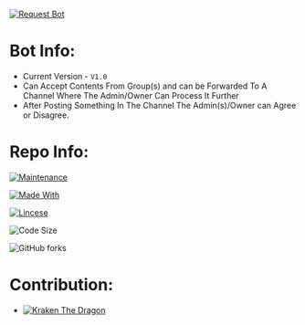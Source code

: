 [![Request Bot](https://imgwhale.xyz/5taf21l07yc75m)](https://github.com/Keqing84/Request-bot)

# Bot Info:
- Current Version - `V1.0`
- Can Accept Contents From Group(s) and can be Forwarded To A Channel Where The Admin/Owner Can Process It Further
- After Posting Something In The Channel The Admin(s)/Owner can Agree or Disagree.

# Repo Info:
[![Maintenance](https://img.shields.io/badge/Maintained%3F-yes-green.svg?style=for-the-badge)](https://GitHub.com/Naereen/StrapDown.js/graphs/commit-activity)

[![Made With](https://img.shields.io/badge/Made_With-Python-be0000?style=for-the-badge&labelColor=8b0000&logo=python&logoColor=white)](https://www.python.org/)

[![Lincese](https://img.shields.io/badge/licence-GNU-green?style=for-the-badge)](https://github.com/Keqing84/Request-bot/LICENSE)

![Code Size](https://img.shields.io/github/languages/code-size/keqing84/Request-bot?style=for-the-badge)

![GitHub forks](https://img.shields.io/github/forks/Keqing84/Request-bot?style=flat-square)

# Contribution:
- [![Kraken The Dragon](https://img.shields.io/badge/Developer-Kraken-brightgreen?style=for-the-badge)](https://telegram.me/Dragonkrak)

